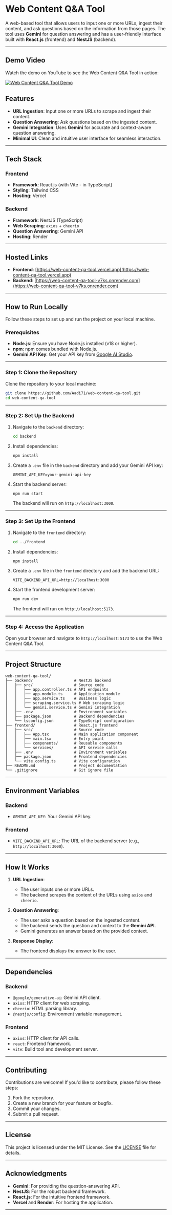 
# **Web Content Q&A Tool**

A web-based tool that allows users to input one or more URLs, ingest their content, and ask questions based on the information from those pages. The tool uses **Gemini** for question answering and has a user-friendly interface built with **React.js** (frontend) and **NestJS** (backend).

---

## **Demo Video**

Watch the demo on YouTube to see the Web Content Q&A Tool in action:

<a href="https://youtu.be/u-KX2kjHyGk" target="_blank">
  <img src="https://img.youtube.com/vi/u-KX2kjHyGk/0.jpg" alt="Web Content Q&A Tool Demo">
</a>


## **Features**

- **URL Ingestion**: Input one or more URLs to scrape and ingest their content.
- **Question Answering**: Ask questions based on the ingested content.
- **Gemini Integration**: Uses **Gemini** for accurate and context-aware question answering.
- **Minimal UI**: Clean and intuitive user interface for seamless interaction.

---

## **Tech Stack**

### **Frontend**
- **Framework**: React.js (with Vite - in TypeScript)
- **Styling**: Tailwind CSS
- **Hosting**: Vercel

### **Backend**
- **Framework**: NestJS (TypeScript)
- **Web Scraping**: `axios` + `cheerio`
- **Question Answering**: Gemini API
- **Hosting**: Render

---

## **Hosted Links**

- **Frontend**: [https://web-content-qa-tool.vercel.app](https://web-content-qa-tool.vercel.app)
- **Backend**: [https://web-content-qa-tool-v7ks.onrender.com](https://web-content-qa-tool-v7ks.onrender.com)

---

## **How to Run Locally**

Follow these steps to set up and run the project on your local machine.

### **Prerequisites**

- **Node.js**: Ensure you have Node.js installed (v18 or higher).
- **npm**: npm comes bundled with Node.js.
- **Gemini API Key**: Get your API key from [Google AI Studio](https://makersuite.google.com/).

---

### **Step 1: Clone the Repository**

Clone the repository to your local machine:

```bash
git clone https://github.com/Aadi71/web-content-qa-tool.git
cd web-content-qa-tool
```

---

### **Step 2: Set Up the Backend**

1. Navigate to the `backend` directory:
   ```bash
   cd backend
   ```

2. Install dependencies:
   ```bash
   npm install
   ```

3. Create a `.env` file in the `backend` directory and add your Gemini API key:
   ```env
   GEMINI_API_KEY=your-gemini-api-key
   ```

4. Start the backend server:
   ```bash
   npm run start
   ```

   The backend will run on `http://localhost:3000`.

---

### **Step 3: Set Up the Frontend**

1. Navigate to the `frontend` directory:
   ```bash
   cd ../frontend
   ```

2. Install dependencies:
   ```bash
   npm install
   ```

3. Create a `.env` file in the `frontend` directory and add the backend URL:
   ```env
   VITE_BACKEND_API_URL=http://localhost:3000
   ```

4. Start the frontend development server:
   ```bash
   npm run dev
   ```

   The frontend will run on `http://localhost:5173`.

---

### **Step 4: Access the Application**

Open your browser and navigate to `http://localhost:5173` to use the Web Content Q&A Tool.

---

## **Project Structure**

```
web-content-qa-tool/
├── backend/                  # NestJS backend
│   ├── src/                  # Source code
│   │   ├── app.controller.ts # API endpoints
│   │   ├── app.module.ts     # Application module
│   │   ├── app.service.ts    # Business logic
│   │   ├── scraping.service.ts # Web scraping logic
│   │   └── gemini.service.ts # Gemini integration
│   ├── .env                  # Environment variables
│   ├── package.json          # Backend dependencies
│   └── tsconfig.json         # TypeScript configuration
├── frontend/                 # React.js frontend
│   ├── src/                  # Source code
│   │   ├── App.tsx           # Main application component
│   │   ├── main.tsx          # Entry point
│   │   ├── components/       # Reusable components
│   │   └── services/         # API service calls
│   ├── .env                  # Environment variables
│   ├── package.json          # Frontend dependencies
│   └── vite.config.ts        # Vite configuration
├── README.md                 # Project documentation
└── .gitignore                # Git ignore file
```

---

## **Environment Variables**

### **Backend**
- `GEMINI_API_KEY`: Your Gemini API key.

### **Frontend**
- `VITE_BACKEND_API_URL`: The URL of the backend server (e.g., `http://localhost:3000`).

---

## **How It Works**

1. **URL Ingestion**:
   - The user inputs one or more URLs.
   - The backend scrapes the content of the URLs using `axios` and `cheerio`.

2. **Question Answering**:
   - The user asks a question based on the ingested content.
   - The backend sends the question and context to the **Gemini API**.
   - Gemini generates an answer based on the provided context.

3. **Response Display**:
   - The frontend displays the answer to the user.

---

## **Dependencies**

### **Backend**
- `@google/generative-ai`: Gemini API client.
- `axios`: HTTP client for web scraping.
- `cheerio`: HTML parsing library.
- `@nestjs/config`: Environment variable management.

### **Frontend**
- `axios`: HTTP client for API calls.
- `react`: Frontend framework.
- `vite`: Build tool and development server.

---

## **Contributing**

Contributions are welcome! If you'd like to contribute, please follow these steps:

1. Fork the repository.
2. Create a new branch for your feature or bugfix.
3. Commit your changes.
4. Submit a pull request.

---

## **License**

This project is licensed under the MIT License. See the [LICENSE](LICENSE) file for details.

---

## **Acknowledgments**

- **Gemini**: For providing the question-answering API.
- **NestJS**: For the robust backend framework.
- **React.js**: For the intuitive frontend framework.
- **Vercel** and **Render**: For hosting the application.

---
